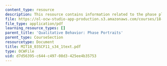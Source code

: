 ```yaml
---
content_type: resource
description: This resource contains information related to the phase plane.
file: https://ol-ocw-studio-app-production.s3.amazonaws.com/courses/18-03sc-differential-equations-fall-2011/d7d56395c644c49708d3425ee4b35753_MIT18_03SCF11_s34_1text.pdf
file_type: application/pdf
learning_resource_types: []
parent_title: 'Qualitative Behavior: Phase Portraits'
parent_type: CourseSection
resourcetype: Document
title: MIT18_03SCF11_s34_1text.pdf
type: OCWFile
uid: d7d56395-c644-c497-08d3-425ee4b35753
---
```

